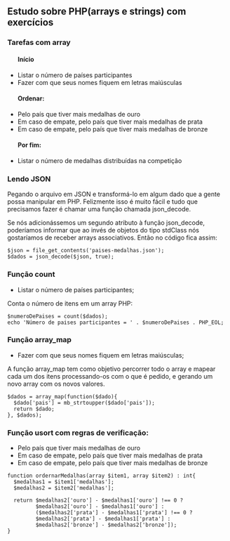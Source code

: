## Estudo sobre PHP(arrays e strings) com exercícios

### Tarefas com array

<ul>
  <h4>Início</h4>
  <li>Listar o número de países participantes</li>
  <li>Fazer com que seus nomes fiquem em letras maiúsculas</li>
  <h4>Ordenar:</h4>
  <li>Pelo país que tiver mais medalhas de ouro</li>
  <li>Em caso de empate, pelo país que tiver mais medalhas de prata</li>
  <li>Em caso de empate, pelo país que tiver mais medalhas de bronze</li>
  <h4>Por fim:</h4>
  <li>Listar o número de medalhas distribuídas na competição</li>
</ul>

### Lendo JSON

Pegando o arquivo em JSON e transformá-lo em algum dado que a gente possa manipular em PHP.
Felizmente isso é muito fácil e tudo que precisamos fazer é chamar uma função chamada json_decode.

Se nós adicionássemos um segundo atributo à função json_decode, poderíamos informar que ao invés de objetos do tipo stdClass nós gostaríamos de receber arrays associativos.
Então no código fica assim:

```
$json = file_get_contents('paises-medalhas.json');
$dados = json_decode($json, true);
```

### Função count

- Listar o número de países participantes;

Conta o número de itens em um array PHP:

```
$numeroDePaises = count($dados);
echo 'Número de paises participantes = ' . $numeroDePaises . PHP_EOL;
```
### Função array_map

- Fazer com que seus nomes fiquem em letras maiúsculas;

A função array_map tem como objetivo percorrer todo o array e mapear cada um dos itens processando-os com o que é pedido, e gerando um novo array com os novos valores.

```
$dados = array_map(function($dado){
  $dado['pais'] = mb_strtoupper($dado['pais']);
  return $dado;
}, $dados);
```

### Função usort com regras de verificação:

- Pelo país que tiver mais medalhas de ouro
- Em caso de empate, pelo país que tiver mais medalhas de prata
- Em caso de empate, pelo país que tiver mais medalhas de bronze

```
function ordernarMedalhas(array $item1, array $item2) : int{
  $medalhas1 = $item1['medalhas'];
  $medalhas2 = $item2['medalhas'];

  return $medalhas2['ouro'] - $medalhas1['ouro'] !== 0 ?
         $medalhas2['ouro'] - $medalhas1['ouro'] :
         ($medalhas2['prata'] - $medalhas1['prata'] !== 0 ?
         $medalhas2['prata'] - $medalhas1['prata'] :
         $medalhas2['bronze'] - $medalhas2['bronze']);
}
```
